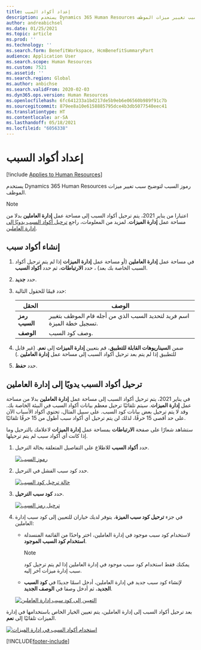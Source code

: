 ```yaml
---
title: إعداد أكواد السبب
description: يستخدم Dynamics 365 Human Resources رموز السبب لتوضيح سبب تغيير ميزات الموظف.
author: andreabichsel
ms.date: 01/25/2021
ms.topic: article
ms.prod: ''
ms.technology: ''
ms.search.form: BenefitWorkspace, HcmBenefitSummaryPart
audience: Application User
ms.search.scope: Human Resources
ms.custom: 7521
ms.assetid: ''
ms.search.region: Global
ms.author: anbichse
ms.search.validFrom: 2020-02-03
ms.dyn365.ops.version: Human Resources
ms.openlocfilehash: 6fc641233a1bd217de5b9eb6e06560b989f91c7b
ms.sourcegitcommit: 879ee8a10e6158885795dce4b3db5077540eec41
ms.translationtype: HT
ms.contentlocale: ar-SA
ms.lasthandoff: 05/18/2021
ms.locfileid: "6056338"
---
```

# <a name="set-up-reason-codes"></a>إعداد أكواد السبب

[!include [Applies to Human Resources](../includes/applies-to-hr.md)]

يستخدم Dynamics 365 Human Resources رموز السبب لتوضيح سبب تغيير ميزات الموظف.

> [!NOTE]
> اعتبارا من يناير 2021، يتم ترحيل أكواد السبب إلى مساحة عمل **إدارة العاملين** بدلا من مساحة عمل **إدارة الميزات**. لمزيد من المعلومات، راجع [ترحيل أكواد السبب يدويًا إلى إدارة العاملين](hr-benefits-setup-reason-codes.md#manually-migrate-reason-codes-to-personnel-management).

## <a name="create-reason-codes"></a>إنشاء أكواد سبب

1. في مساحة عمل **إدارة العاملين** (أو مساحة عمل **إدارة الميزات** إذا لم يتم ترحيل أكواد السبب الخاصة بك بعد) ، حدد **الارتباطات**، ثم حدد **أكواد السبب**.

2. حدد **جديد**.

3. حدد قيمًا للحقول التالية:

   | الحقل | ‏‏الوصف |
   | --- | --- |
   | **رمز السبب** | اسم فريد لتحديد السبب الذي من أجله قام الموظف بتغيير تسجيل خطة الميزة. |
   | **‏‏الوصف** | وصف كود السبب. |

4. ضمن **السيناريوهات القابلة للتطبيق**، قم بتعيين **إدارة الميزات** إلى **نعم**. (غير قابل للتطبيق إذا لم يتم بعد ترحيل أكواد السبب إلى مساحة عمل **إدارة العاملين** .)

5. حدد **حفظ**.

## <a name="manually-migrate-reason-codes-to-personnel-management"></a>ترحيل أكواد السبب يدويًا إلى إدارة العاملين

في يناير 2021، يتم ترحيل أكواد السبب إلى مساحة عمل **إدارة العاملين** بدلا من مساحة عمل **إدارة الميزات**. سيتم تلقائيًا ترحيل معظم بيانات أكواد السبب في البيئة الخاصة بك. وقد لا يتم ترحيل بعض بيانات كود السبب. على سبيل المثال، تحتوي أكواد الأسباب الآن على حد أقصى 15 حرفًا، لذلك لن يتم ترحيل أي أكواد سبب أطول من 15 حرفًا تلقائيًا.

ستشاهد شعارًا على صفحة **الارتباطات** بمساحة عمل **إدارة الميزات** لاعلامك بالترحيل وما إذا كانت أي أكواد سبب لم يتم ترحيلها.

1. حدد **أكواد السبب** للاطلاع على التفاصيل المتعلقة بحالة الترحيل.

   [![رموز السبب](./media/hr-benefits-setup-reason-codes-link.png)](./media/hr-benefits-setup-reason-codes-link.png)

2. حدد كود سبب الفشل في الترحيل.

   [![حالة ترحيل كود السبب](./media/hr-benefits-setup-reason-codes-status.png)](./media/hr-benefits-setup-reason-codes-status.png)

3. حدد **كود سبب الترحيل**.

   [![ترحيل رمز السبب](./media/hr-benefits-setup-reason-codes-migrate.png)](./media/hr-benefits-setup-reason-codes-migrate.png)

4. في جزء **ترحيل كود سبب الميزة**، يتوفر لديك خياران للتعيين إلى كود سبب إدارة العاملين:

   - لاستخدام كود سبب موجود في إدارة العاملين، اختر واحدًا من القائمة المنسدلة **استخدام كود السبب الموجود**.
     > [!NOTE]
     > يمكنك فقط استخدام كود سبب موجود في إدارة العاملين إذا لم يتم ترحيل كود سبب إدارة ميزات آخر إليه.
   - لإنشاء كود سبب جديد في إدارة العاملين، أدخل اسمًا جديدًا في **كود السبب الجديد**، ثم أدخل وصفا في **الوصف الجديد**.

   [![التعيين إلى كود سبب إدارة العاملين](./media/hr-benefits-setup-reason-codes-mapping.png)](./media/hr-benefits-setup-reason-codes-mapping.png)

بعد ترحيل أكواد السبب إلى إدارة العاملين، يتم تعيين الخيار الخاص باستخدامها في إدارة الميزات تلقائيًا إلى **نعم**.

[![استخدام أكواد السبب في إدارة الميزات](./media/hr-benefits-setup-reason-codes-use.png)](./media/hr-benefits-setup-reason-codes-use.png)

[!INCLUDE[footer-include](../includes/footer-banner.md)]